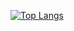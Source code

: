 [![Top Langs](https://github-readme-stats.vercel.app/api/top-langs/?username=Kikikisum)](https://github.com/anuraghazra/github-readme-stats)

